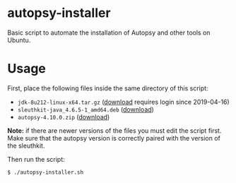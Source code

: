 # autopsy-installer
Basic script to automate the installation of Autopsy and other tools on Ubuntu.

# Usage
First, place the following files inside the same directory of this script:
- `jdk-8u212-linux-x64.tar.gz` ([download](https://www.oracle.com/technetwork/java/javase/downloads/jdk8-downloads-2133151.html) requires login since 2019-04-16)
- `sleuthkit-java_4.6.5-1_amd64.deb` ([download](https://github.com/sleuthkit/sleuthkit/releases/download/sleuthkit-4.6.5/sleuthkit-java_4.6.5-1_amd64.deb))
- `autopsy-4.10.0.zip` ([download](https://github.com/sleuthkit/autopsy/releases/download/autopsy-4.10.0/autopsy-4.10.0.zip))

**Note:** if there are newer versions of the files you must edit the script first. Make sure that the autopsy version is correctly paired with the version of the sleuthkit.

Then run the script:
```bash
$ ./autopsy-installer.sh
```



